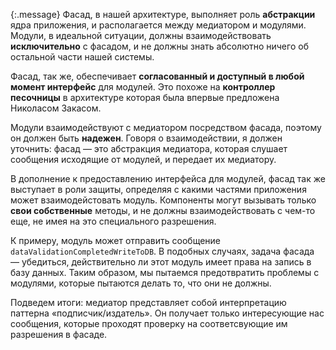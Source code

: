 <!-- ### Использование фасада: абстракция ядра -->

{:.message}
Фасад, в нашей архитектуре, выполняет роль **абстракции** ядра приложения,
и располагается между медиатором и модулями. Модули, в идеальной ситуации, должны
взаимодействовать **исключительно** с фасадом, и не должны знать абсолютно ничего
об остальной части нашей системы.

Фасад, так же, обеспечивает **согласованный и доступный в любой момент интерфейс**
для модулей. Это похоже на **контроллер песочницы** в архитектуре которая была
впервые предложена Николасом Закасом.

Модули взаимодействуют с медиатором посредством фасада, поэтому он должен
быть **надежен**. Говоря о взаимодействии, я должен уточнить: фасад — это
абстракция медиатора, которая слушает сообщения исходящие от модулей, и
передает их медиатору.

В дополнение к предоставлению интерфейса для модулей, фасад так же выступает
в роли защиты, определяя с какими частями приложения может взаимодейстовать
модуль. Компоненты могут вызывать только **свои собственные** методы, и
не должны взаимодействовать с чем-то еще, не имея на это специального разрешения.

К примеру, модуль может отправить сообщение `dataValidationCompletedWriteToDB`.
В подобных случаях, задача фасада — убедиться, действительно ли этот модуль
имеет права на запись в базу данных. Таким образом, мы пытаемся предотвратить
проблемы с модулями, которые пытаются делать то, что они не должны. 

Подведем итоги: медиатор представляет собой интерпретацию паттерна
«подписчик/издатель». Он получает только интересующие нас сообщения, которые
проходят проверку на соответсвующие им разрешения в фасаде.